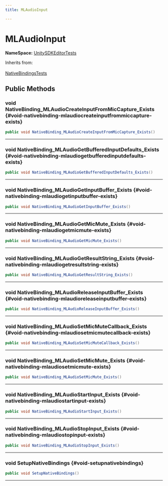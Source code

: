 ```yaml
---
title: MLAudioInput

---
```


# MLAudioInput



**NameSpace:** 
[UnitySDKEditorTests](/versioned_docs/version-31-Aug-2023/unity-api/api/UnitySDKEditorTests/UnitySDKEditorTests.md) 





Inherits from: <br></br>[NativeBindingsTests](/versioned_docs/version-31-Aug-2023/unity-api/api/UnitySDKEditorTests/UnitySDKEditorTests.NativeBindingsTests.md)




## Public Methods

### void NativeBinding_MLAudioCreateInputFromMicCapture_Exists {#void-nativebinding-mlaudiocreateinputfrommiccapture-exists}

```csharp
public void NativeBinding_MLAudioCreateInputFromMicCapture_Exists()
```






-----------

### void NativeBinding_MLAudioGetBufferedInputDefaults_Exists {#void-nativebinding-mlaudiogetbufferedinputdefaults-exists}

```csharp
public void NativeBinding_MLAudioGetBufferedInputDefaults_Exists()
```






-----------

### void NativeBinding_MLAudioGetInputBuffer_Exists {#void-nativebinding-mlaudiogetinputbuffer-exists}

```csharp
public void NativeBinding_MLAudioGetInputBuffer_Exists()
```






-----------

### void NativeBinding_MLAudioGetMicMute_Exists {#void-nativebinding-mlaudiogetmicmute-exists}

```csharp
public void NativeBinding_MLAudioGetMicMute_Exists()
```






-----------

### void NativeBinding_MLAudioGetResultString_Exists {#void-nativebinding-mlaudiogetresultstring-exists}

```csharp
public void NativeBinding_MLAudioGetResultString_Exists()
```






-----------

### void NativeBinding_MLAudioReleaseInputBuffer_Exists {#void-nativebinding-mlaudioreleaseinputbuffer-exists}

```csharp
public void NativeBinding_MLAudioReleaseInputBuffer_Exists()
```






-----------

### void NativeBinding_MLAudioSetMicMuteCallback_Exists {#void-nativebinding-mlaudiosetmicmutecallback-exists}

```csharp
public void NativeBinding_MLAudioSetMicMuteCallback_Exists()
```






-----------

### void NativeBinding_MLAudioSetMicMute_Exists {#void-nativebinding-mlaudiosetmicmute-exists}

```csharp
public void NativeBinding_MLAudioSetMicMute_Exists()
```






-----------

### void NativeBinding_MLAudioStartInput_Exists {#void-nativebinding-mlaudiostartinput-exists}

```csharp
public void NativeBinding_MLAudioStartInput_Exists()
```






-----------

### void NativeBinding_MLAudioStopInput_Exists {#void-nativebinding-mlaudiostopinput-exists}

```csharp
public void NativeBinding_MLAudioStopInput_Exists()
```






-----------

### void SetupNativeBindings {#void-setupnativebindings}

```csharp
public void SetupNativeBindings()
```






-----------


